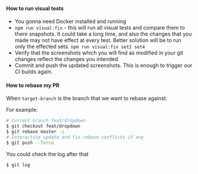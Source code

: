 #### How to run visual tests

* You gonna need Docker installed and running
* `npm run visual:fix` - this will run all visual tests and compare them to there snapshots. It could take a long time,
  and also the changes that you made may not have effect at every test. Better solution will be to run only the effected sets.
  `npm run visual:fix set2 set4`
* Verify that the screenshots which you will find as modified in your git changes reflect the changes you intended.
* Commit and push the updated screenshots. This is enough to trigger our CI builds again.

#### How to rebase my PR

When `target-branch` is the branch that we want to rebase against.

For example:

```bash
# Current branch feat/dropdown
$ git checkout feat/dropdown
$ git rebase master -i
# Interactive update and fix rebase conflicts if any
$ git push --force
```

You could check the log after that

```bash
$ git log
```
